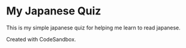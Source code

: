 # My Japanese Quiz

This is my simple japanese quiz for helping me learn to read japanese.

Created with CodeSandbox.
